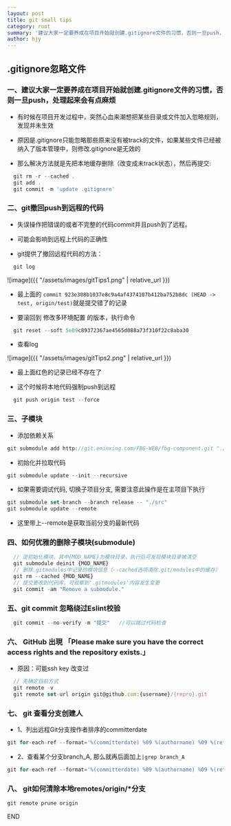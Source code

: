 ```yaml
---
layout: post
title: git small tips
category: root
summary: '建议大家一定要养成在项目开始就创建.gitignore文件的习惯，否则一旦push，处理起来会有点麻烦....'
author: hjy
---
```

## .gitignore忽略文件

### 一、建议大家一定要养成在项目开始就创建.gitignore文件的习惯，否则一旦push，处理起来会有点麻烦

* 有时候在项目开发过程中，突然心血来潮想把某些目录或文件加入忽略规则，发现并未生效

* 原因是.gitignore只能忽略那些原来没有被track的文件，如果某些文件已经被纳入了版本管理中，则修改.gitignore是无效的

* 那么解决方法就是先把本地缓存删除（改变成未track状态），然后再提交:

```javascript
  git rm -r --cached .
  git add .
  git commit -m 'update .gitignore'
```
### 二、git撤回push到远程的代码

* 失误操作把错误的或者不完整的代码commit并且push到了远程。

* 可能会影响到远程上代码的正确性

* git提供了撤回远程代码的方法：

```javascript
  git log
```
![image]({{ "/assets/images/gitTips1.png" | relative_url }})

* 最上面的 `commit 923e308b1037e8c9a4af4374107b412ba752b8dc (HEAD -> test, origin/test)`就是提交错了的记录

* 要滚回到 修改多环境配置 的版本，执行命令

```javascript
  git reset --soft 5e09c89372367ae4565d088a73f310f22c8aba30
```
* 查看log

![image]({{ "/assets/images/gitTips2.png" | relative_url }})

* 最上面红色的记录已经不存在了

* 这个时候将本地代码强制push到远程

```javascript
  git push origin test --force
```
### 三、子模块
* 添加依赖关系

````javascript
git submodule add http://git.eminxing.com/FBG-WEB/fbg-component.git "./src/components/fbg-component"
````

* 初始化并拉取代码

````javascript
git submodule update --init --recursive
````

* 如果需要调试代码, 切换子项目分支, 需要注意此操作是在主项目下执行

````javascript
git submodule set-branch --branch release -- "./src"
git submodule update --remote
````
* 这里带上--remote是获取当前分支的最新代码
### 四、如何优雅的删除子模块(submodule)
```javascript
  // 逆初始化模块，其中{MOD_NAME}为模块目录，执行后可发现模块目录被清空
  git submodule deinit {MOD_NAME}
  // 删除.gitmodules中记录的模块信息（--cached选项清除.git/modules中的缓存）
  git rm --cached {MOD_NAME}
  // 提交更改到代码库，可观察到'.gitmodules'内容发生变更
  git commit -am "Remove a submodule." 
```
### 五、git commit 忽略绕过Eslint校验
```javascript
  git commit --no-verify -m "提交"   //可以跳过代码检查
```
### 六、 GitHub 出現 「Please make sure you have the correct access rights and the repository exists.」
* 原因：可能ssh key 改变过

```javascript
  // 先确定目前方式
  git remote -v
  git remote set-url origin git@github.com:{username}/{repro}.git
```
### 七、 git 查看分支创建人

* 1、列出远程Git分支按作者排序的committerdate
  
```javascript
git for-each-ref --format='%(committerdate) %09 %(authorname) %09 %(refname)' | sort -k5n -k2M -k3n -k4n
```

* 2、查看某个分支branch_A, 那么就再后面加上`|grep branch_A`

```javascript
git for-each-ref --format='%(committerdate) %09 %(authorname) %09 %(refname)' | sort -k5n -k2M -k3n -k4n|grep branch_A
```

### 八、 git如何清除本地remotes/origin/*分支
```javascript
git remote prune origin
```

END
